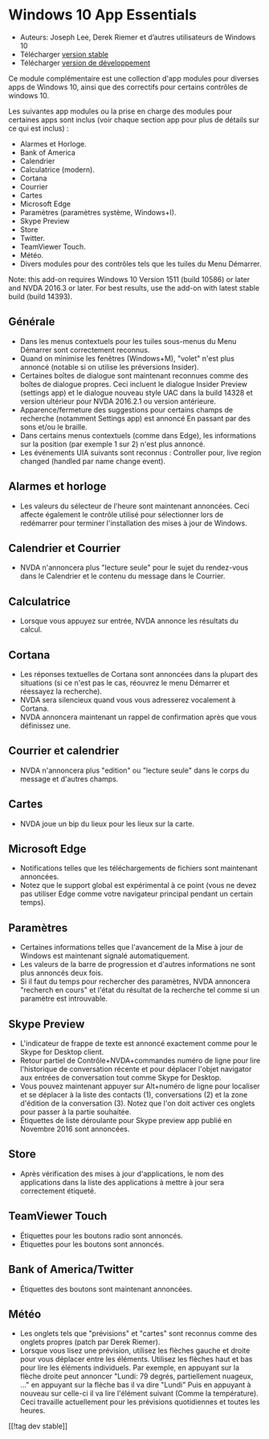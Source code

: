 # Windows 10 App Essentials #

* Auteurs: Joseph Lee, Derek Riemer et d’autres utilisateurs de Windows 10
* Télécharger [version stable][1]
* Télécharger [version de développement][2]

Ce module complémentaire est une collection d'app modules pour diverses apps
de Windows 10, ainsi que des correctifs pour certains contrôles de windows
10.

Les suivantes app modules ou la prise en charge des modules pour certaines
apps sont inclus (voir chaque section app pour plus de détails sur ce qui
est inclus) :

* Alarmes et Horloge.
* Bank of America
* Calendrier
* Calculatrice (modern).
* Cortana
* Courrier
* Cartes
* Microsoft Edge
* Paramètres (paramètres système, Windows+I).
* Skype Preview
* Store
* Twitter.
* TeamViewer Touch.
* Météo.
* Divers modules pour des contrôles tels que les tuiles du Menu Démarrer.

Note: this add-on requires Windows 10 Version 1511 (build 10586) or later
and NVDA 2016.3 or later. For best results, use the add-on with latest
stable build (build 14393).

## Générale

* Dans les menus contextuels pour les tuiles sous-menus du Menu Démarrer
  sont correctement reconnus.
* Quand on minimise les fenêtres (Windows+M), "volet" n'est plus annoncé
  (notable si on utilise les préversions Insider).
* Certaines boîtes de dialogue sont maintenant reconnues comme des boîtes de
  dialogue propres. Ceci incluent le dialogue Insider Preview (settings app)
  et le dialogue nouveau style UAC dans la build 14328 et version ultérieur
  pour NVDA 2016.2.1 ou version antérieure.
* Apparence/fermeture des suggestions pour certains champs de recherche
  (notamment Settings app) est annoncé En passant par des sons et/ou le
  braille.
* Dans certains menus contextuels (comme dans Edge), les informations sur la
  position (par exemple 1 sur 2) n'est plus annoncé.
* Les événements UIA suivants sont reconnus : Controller pour, live region
  changed (handled par name change event).

## Alarmes et horloge

* Les valeurs du sélecteur de l'heure sont maintenant annoncées. Ceci
  affecte également le contrôle utilisé pour sélectionner lors de redémarrer
  pour terminer l'installation des mises à jour de Windows.

## Calendrier et Courrier

* NVDA n'annoncera plus "lecture seule" pour le sujet du rendez-vous dans le
  Calendrier et le contenu du message dans le Courrier.

## Calculatrice

* Lorsque vous appuyez sur entrée, NVDA annonce les résultats du calcul.

## Cortana

* Les réponses textuelles de Cortana sont annoncées dans la plupart des
  situations (si ce n'est pas le cas, réouvrez le menu Démarrer et réessayez
  la recherche).
* NVDA sera silencieux quand vous vous adresserez vocalement à Cortana.
* NVDA annoncera maintenant un rappel de confirmation après que vous
  définissez une.

## Courrier et calendrier

* NVDA n'annoncera plus "edition" ou "lecture seule" dans le corps du
  message et d'autres  champs.

## Cartes

* NVDA joue un bip du lieux pour les lieux sur la carte.

## Microsoft Edge

* Notifications telles que les téléchargements de fichiers sont maintenant
  annoncées.
* Notez que le support global est expérimental à ce point (vous ne devez pas
  utiliser Edge comme votre navigateur principal pendant un certain temps).

## Paramètres

* Certaines informations telles que l'avancement de la Mise à jour de
  Windows est maintenant signalé automatiquement.
* Les valeurs de la barre de progression et d'autres informations ne sont
  plus annoncés deux fois.
* Si il faut du temps pour rechercher des paramètres, NVDA annoncera
  "recherch en cours" et l'état du résultat de la recherche tel comme si un
  paramètre est introuvable.

## Skype Preview

* L'indicateur de frappe de texte est annoncé exactement comme pour le Skype
  for Desktop client.
* Retour partiel de Contrôle+NVDA+commandes numéro de ligne pour lire
  l'historique de conversation récente et pour déplacer l'objet navigator
  aux entrées de conversation tout comme Skype for Desktop.
* Vous pouvez maintenant appuyer sur Alt+numéro de ligne pour localiser et
  se déplacer à la liste des contacts (1), conversations (2) et la zone
  d'édition de la conversation (3). Notez que l'on doit activer ces onglets
  pour passer à la partie souhaitée.
* Étiquettes de liste déroulante pour Skype preview app publié en Novembre
  2016 sont annoncées.

## Store

* Après vérification des mises à jour d'applications, le nom des
  applications dans la liste des applications à mettre à jour sera
  correctement étiqueté.

## TeamViewer Touch

* Étiquettes pour les boutons radio sont annoncés.
* Étiquettes pour les boutons sont annoncés.

## Bank of America/Twitter

* Étiquettes des boutons sont maintenant annoncées.

## Météo

* Les onglets tels que "prévisions" et "cartes" sont reconnus comme des
  onglets propres (patch par Derek Riemer).
* Lorsque vous lisez une prévision, utilisez les flèches gauche et droite
  pour vous déplacer entre les éléments. Utilisez les flèches haut et bas
  pour lire les éléments individuels. Par exemple, en appuyant sur la flèche
  droite peut annoncer "Lundi: 79 degrés, partiellement nuageux, ..." en
  appuyant sur la flèche bas il va dire "Lundi" Puis en appuyant à nouveau
  sur celle-ci il va lire l'élément suivant (Comme la température). Ceci
  travaille actuellement pour les prévisions quotidiennes et toutes les
  heures.

[[!tag dev stable]]

[1]: http://addons.nvda-project.org/files/get.php?file=w10

[2]: http://addons.nvda-project.org/files/get.php?file=w10-dev
